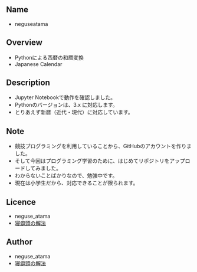 ## Name
* neguseatama

## Overview
* Pythonによる西暦の和暦変換
* Japanese Calendar

## Description
* Jupyter Notebookで動作を確認しました。
* Pythonのバージョンは、3.x に対応します。
* とりあえず新暦（近代・現代）に対応しています。

## Note
* 競技プログラミングを利用していることから、GitHubのアカウントを作りました。
* そして今回はプログラミング学習のために、はじめてリポジトリをアップロードしてみました。
* わからないことばかりなので、勉強中です。
* 現在は小学生だから、対応できることが限られます。

## Licence
* neguse_atama
* [寝癖頭の解法](https://neguse-atama.hatenablog.com)

## Author
* neguse_atama
* [寝癖頭の解法](https://neguse-atama.hatenablog.com)

